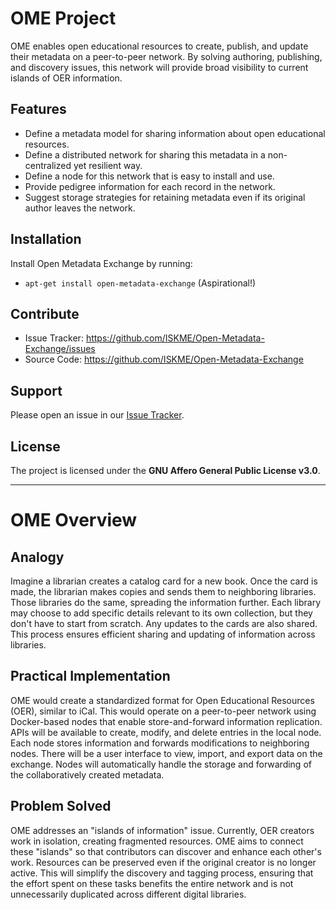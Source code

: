 # OME Project
OME enables open educational resources to create, publish, and update their metadata
on a peer-to-peer network.  By solving authoring, publishing, and discovery issues,
this network will provide broad visibility to current islands of OER information.

## Features
* Define a metadata model for sharing information about open educational resources.
* Define a distributed network for sharing this metadata in a non-centralized yet resilient way.
* Define a node for this network that is easy to install and use.
* Provide pedigree information for each record in the network.
* Suggest storage strategies for retaining metadata even if its original author leaves the network.

## Installation
Install Open Metadata Exchange by running:
* `apt-get install open-metadata-exchange` (Aspirational!)

## Contribute
* Issue Tracker: <https://github.com/ISKME/Open-Metadata-Exchange/issues>
* Source Code: <https://github.com/ISKME/Open-Metadata-Exchange>

## Support
Please open an issue in our [Issue Tracker](https://github.com/ISKME/Open-Metadata-Exchange/issues).

## License
The project is licensed under the __GNU Affero General Public License v3.0__.

---

# OME Overview

## Analogy
Imagine a librarian creates a catalog card for a new book. Once the card is made, the librarian makes copies and sends them to neighboring libraries. Those libraries do the same, spreading the information further. Each library may choose to add specific details relevant to its own collection, but they don't have to start from scratch. Any updates to the cards are also shared. This process ensures efficient sharing and updating of information across libraries.

## Practical Implementation
OME would create a standardized format for Open Educational Resources (OER), similar to iCal. This would operate on a peer-to-peer network using Docker-based nodes that enable store-and-forward information replication. APIs will be available to create, modify, and delete entries in the local node. Each node stores information and forwards modifications to neighboring nodes. There will be a user interface to view, import, and export data on the exchange. Nodes will automatically handle the storage and forwarding of the collaboratively created metadata.

## Problem Solved
OME addresses an "islands of information" issue. Currently, OER creators work in isolation, creating fragmented resources. OME aims to connect these "islands" so that contributors can discover and enhance each other's work.  Resources can be preserved even if the original creator is no longer active. This will simplify the discovery and tagging process, ensuring that the effort spent on these tasks benefits the entire network and is not unnecessarily duplicated across different digital libraries.
